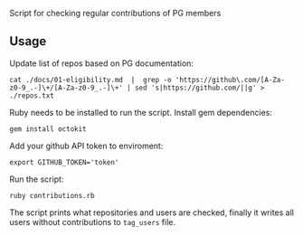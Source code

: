 Script for checking regular contributions of PG members

## Usage

Update list of repos based on PG documentation: 

```
cat ./docs/01-eligibility.md  |  grep -o 'https://github\.com/[A-Za-z0-9_.-]\+/[A-Za-z0-9_.-]\+' | sed 's|https://github.com/||g' > ./repos.txt
```

Ruby needs to be installed to run the script. Install gem dependencies: 
```
gem install octokit
```

Add your github API token to enviroment: 

```
export GITHUB_TOKEN='token'
```

Run the script:

```
ruby contributions.rb
```

The script prints what repositories and users are checked, finally it writes all users without contributions to `tag_users` file. 